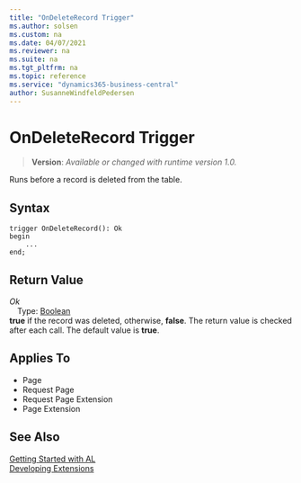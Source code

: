 ```yaml
---
title: "OnDeleteRecord Trigger"
ms.author: solsen
ms.custom: na
ms.date: 04/07/2021
ms.reviewer: na
ms.suite: na
ms.tgt_pltfrm: na
ms.topic: reference
ms.service: "dynamics365-business-central"
author: SusanneWindfeldPedersen
---
```

[//]: # (START>DO_NOT_EDIT)
[//]: # (IMPORTANT:Do not edit any of the content between here and the END>DO_NOT_EDIT.)
[//]: # (Any modifications should be made in the .xml files in the ModernDev repo.)

# OnDeleteRecord Trigger
> **Version**: _Available or changed with runtime version 1.0._

Runs before a record is deleted from the table.

## Syntax
```
trigger OnDeleteRecord(): Ok
begin
    ...
end;
```


## Return Value

*Ok*  
&emsp;Type: [Boolean](../methods-auto/boolean/boolean-data-type.md)  
**true** if the record was deleted, otherwise, **false**. The return value is checked after each call. The default value is **true**.

## Applies To
- Page
- Request Page
- Request Page Extension
- Page Extension


[//]: # (IMPORTANT: END>DO_NOT_EDIT)
## See Also  
[Getting Started with AL](../devenv-get-started.md)  
[Developing Extensions](../devenv-dev-overview.md)  